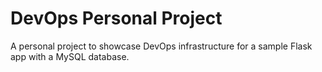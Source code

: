 # DevOps Personal Project
A personal project to showcase DevOps infrastructure for a sample Flask app with a MySQL database.
